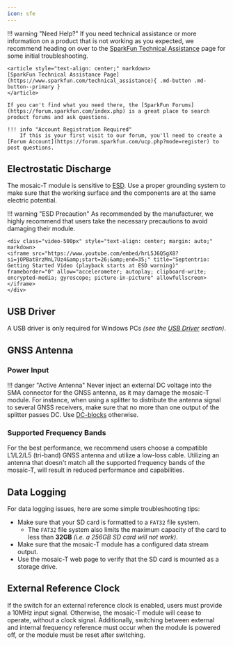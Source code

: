 ```yaml
---
icon: sfe
---
```


!!! warning "Need Help?"
	If you need technical assistance or more information on a product that is not working as you expected, we recommend heading on over to the [SparkFun Technical Assistance](https://www.sparkfun.com/technical_assistanc) page for some initial troubleshooting.

	<article style="text-align: center;" markdown>
	[SparkFun Technical Assistance Page](https://www.sparkfun.com/technical_assistance){ .md-button .md-button--primary }
	</article>
	
	If you can't find what you need there, the [SparkFun Forums](https://forum.sparkfun.com/index.php) is a great place to search product forums and ask questions.
	
	!!! info "Account Registration Required"
		If this is your first visit to our forum, you'll need to create a [Forum Account](https://forum.sparkfun.com/ucp.php?mode=register) to post questions.



## Electrostatic Discharge
The mosaic-T module is sensitive to [ESD](https://en.wikipedia.org/wiki/Electrostatic_discharge "Electrostatic Discharge"). Use a proper grounding system to make sure that the working surface and the components are at the same electric potential.


!!! warning "ESD Precaution"
	As recommended by the manufacturer, we highly recommend that users take the necessary precautions to avoid damaging their module.

	<div class="video-500px" style="text-align: center; margin: auto;" markdown>
	<iframe src="https://www.youtube.com/embed/hrL5J6Q5gX8?si=jOPBat8rzMnL7Uz4&amp;start=26;&amp;end=35;" title="Septentrio: Getting Started Video (playback starts at ESD warning)" frameborder="0" allow="accelerometer; autoplay; clipboard-write; encrypted-media; gyroscope; picture-in-picture" allowfullscreen></iframe>
	</div>



## USB Driver
A USB driver is only required for Windows PCs *(see the [USB Driver](software_overview.md#usb-driver) section)*.



## GNSS Antenna




### Power Input
!!! danger "Active Antenna"
	Never inject an external DC voltage into the SMA connector for the GNSS antenna, as it may damage the mosaic-T module. For instance, when using a splitter to distribute the antenna signal to several GNSS receivers, make sure that no more than one output of the splitter passes DC. Use [DC-blocks](https://en.wikipedia.org/wiki/DC_block) otherwise.



### Supported Frequency Bands
For the best performance, we recommend users choose a compatible L1/L2/L5 (tri-band) GNSS antenna and utilize a low-loss cable. Utilizing an antenna that doesn't match all the supported frequency bands of the mosaic-T, will result in reduced performance and capabilities.



## Data Logging
For data logging issues, here are some simple troubleshooting tips:

- Make sure that your SD card is formatted to a `FAT32` file system.
	- The `FAT32` file system also limits the maximum capacity of the card to less than **32GB** *(i.e. a 256GB SD card will not work)*.
- Make sure that the mosaic-T module has a configured data stream output.
- Use the mosaic-T web page to verify that the SD card is mounted as a storage drive.



## External Reference Clock
If the switch for an external reference clock is enabled, users must provide a 10MHz input signal. Otherwise, the mosaic-T module will cease to operate, without a clock signal. Additionally, switching between external and internal frequency reference must occur when the module is powered off, or the module must be reset after switching.
